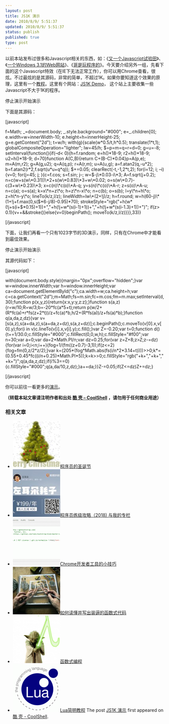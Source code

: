 ```yaml
---
layout: post
title: JS1K 演示
date: 2010/8/9/ 5:51:37
updated: 2010/8/9/ 5:51:37
status: publish
published: true
type: post
---
```


以前本站发布过很多和Javascript相关的东西，如：《[又一个Javascript试验田](https://coolshell.cn/articles/2276.html)》、《[一个Windows 3.1的Web网站](https://coolshell.cn/articles/2065.html)》、《[哥是玩程序的](https://coolshell.cn/articles/1932.html)》。今天要介绍另外一组，先看下面的这个Javascript特效（在IE下无法正常工作），你可以用Chrome查看，很炫。不过最炫的是其源码，非常的简单，不超过1K。如果你要知道这个效果的原理，这里有一个[教程](http://acko.net/blog/js1k-demo-the-making-of)。这里有个网站：[JS1K Demo](http://js1k.com/)， 这个站上主要收集一些Javascript不大于1K的程序。


  
   

停止演示开始演示


下面是其源码：  




[javascript]  

f=Math; \_=document.body; \_.style.background="#000"; e=\_.children[0]; e.width=w=innerWidth-10; e.height=h=innerHeight-25; g=e.getContext("2d"); t=w/h; with(g){scale(w\*0.5/t,h\*0.5); translate(1\*t,1); globalCompositeOperation="lighter"; lw=45/h; $=p=m=q=r=d=0; g=u=-8; setInterval(function(){if(–d< 0){h=f.random; e=h()\*18-9; r2=h()\*18-9; u2=h()\*18-9; d=70}function A(C,B){return C+(B-C)\*0.04}p=A(p,e); m=A(m,r2); g=A(g,u2); q=A(q,p); r=A(r,m); u=A(u,g); a=f.atan2(q,-u\*2); b=f.atan2(r\*2,f.sqrt(u\*u+q\*q)); $+=0.05; clearRect(-t,-1,2\*t,2); for(i=12; i; –i){v=0; for(j=45; j; ){c=f.cos; s=f.sin; j–; w=$-j\*0.03-i\*3; A=f.sqrt(j+0.2); n=c(w+s(w\*0.31))\*2+s(w\*0.83)\*3+w\*0.02; o=s(w\*0.7)-c(3+w\*0.23)\*3; x=c(n)\*c(o)\*A-q; y=s(n)\*c(o)\*A-r; z=s(o)\*A-u; n=c(a); o=s(a); k=x\*n+z\*o; h=z\*n-x\*o; n=c(b); o=s(b); l=y\*n+h\*o; z=h\*n-y\*o; lineTo(k/z,l/z); lineWidth=lw\*(2+!j)/z; h=f.round; w=h(60-j)\*(1+!j+f.max(0,s($\*6-j/8)-0.95)\*70); strokeStyle="rgb("+h(w\*(!j+s(i+$\*0.15)+1))+","+h(!j+w\*(s(i-1)+1))+","+h(!j+w\*(s(i-1.3)+1))+")"; if(z> 0.1){v++&&stroke()}else{v=0}beginPath(); moveTo(k/z,l/z)}}},33)}  

[/javascript]


下面，让我们再看一个只有1023字节的3D演示，同样，只有在Chrome中才能看到最佳效果。


  
   

停止演示开始演示


其源代码如下：


[javascript]  

with(document.body.style){margin="0px";overflow="hidden";}var w=window.innerWidth;var h=window.innerHeight;var ca=document.getElementById("c");ca.width=w;ca.height=h;var c=ca.getContext("2d");m=Math;fs=m.sin;fc=m.cos;fm=m.max;setInterval(d,30);function p(x,y,z){return{x:x,y:y,z:z};}function s(a,z){r=w/10;R=w/3;b=-20\*fc(a\*5+t);return p(w/2+(R\*fc(a)+r\*fs(z+2\*t))/z+fc(a)\*b,h/2+(R\*fs(a))/z+fs(a)\*b);}function q(a,da,z,dz){var v=[s(a,z),s(a+da,z),s(a+da,z+dz),s(a,z+dz)];c.beginPath();c.moveTo(v[0].x,v[0].y);for(i in v)c.lineTo(v[i].x,v[i].y);c.fill();}var Z=-0.20;var t=0;function d(){t+=1/30.0;c.fillStyle="#000";c.fillRect(0,0,w,h);c.fillStyle="#f00";var n=30;var a=0;var da=2\*Math.PI/n;var dz=0.25;for(var z=Z+8;z>Z;z-=dz){for(var i=0;i<n;i++){fog=1/(fm((z+0.7)-3,1));if(z<=2){fog=fm(0,z/2\*z/2);}var k=(205\*(fog\*Math.abs(fs(i/n\*2\*3.14+t))))>>0;k\*=(0.55+0.45\*fc((i/n+0.25)\*Math.PI\*5));k=k>>0;c.fillStyle="rgb("+k+","+k+","+k+")";q(a,da,z,dz);if(i%3==0){c.fillStyle="#000";q(a,da/10,z,dz);}a+=da;}}Z-=0.05;if(Z<=dz)Z+=dz;}  

[/javascript]


你可以前往一看更多的[演示](http://js1k.com/demos)。



**（转载本站文章请注明作者和出处 [酷 壳 – CoolShell](https://coolshell.cn/) ，请勿用于任何商业用途）**



### 相关文章

* [![程序员的圣诞节](../wp-content/uploads/2010/12/arbol_0-150x150.jpg)](https://coolshell.cn/articles/3429.html)[程序员的圣诞节](https://coolshell.cn/articles/3429.html)
* [![程序员练级攻略（2018)  与我的专栏](../wp-content/uploads/2018/05/300x262-150x150.jpg)](https://coolshell.cn/articles/18360.html)[程序员练级攻略（2018) 与我的专栏](https://coolshell.cn/articles/18360.html)
* [![Chrome开发者工具的小技巧](../wp-content/uploads/2017/01/pretty-code-150x150.gif)](https://coolshell.cn/articles/17634.html)[Chrome开发者工具的小技巧](https://coolshell.cn/articles/17634.html)
* [![如何读懂并写出装逼的函数式代码](../wp-content/uploads/2016/10/drawing-recursive-150x150.jpg)](https://coolshell.cn/articles/17524.html)[如何读懂并写出装逼的函数式代码](https://coolshell.cn/articles/17524.html)
* [![函数式编程](../wp-content/uploads/2013/12/yoda-lambda-150x150.png)](https://coolshell.cn/articles/10822.html)[函数式编程](https://coolshell.cn/articles/10822.html)
* [![Lua简明教程](../wp-content/uploads/2013/12/lua-150x150.gif)](https://coolshell.cn/articles/10739.html)[Lua简明教程](https://coolshell.cn/articles/10739.html)
The post [JS1K 演示](https://coolshell.cn/articles/2785.html) first appeared on [酷 壳 - CoolShell](https://coolshell.cn).